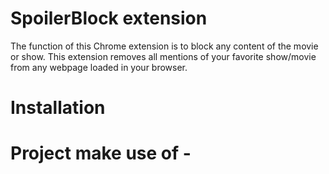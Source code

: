 # SpoilerBlock extension
The function of this Chrome extension is to block any content of the movie or show.  This extension removes all mentions of your favorite show/movie from any webpage loaded in your browser.
# Installation

# Project make use of - 
